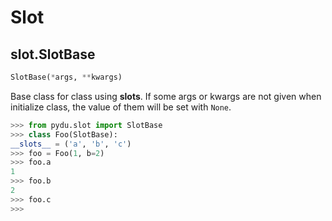 # Slot

## slot.SlotBase
```python
SlotBase(*args, **kwargs)
```

Base class for class using __slots__.
If some args or kwargs are not given when initialize class,
the value of them will be set with `None`.

```python
>>> from pydu.slot import SlotBase
>>> class Foo(SlotBase):
__slots__ = ('a', 'b', 'c')
>>> foo = Foo(1, b=2)
>>> foo.a
1
>>> foo.b
2
>>> foo.c
>>>
```
